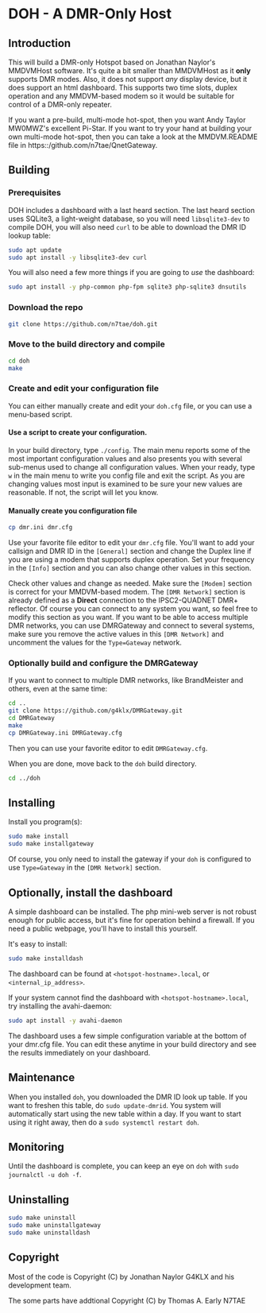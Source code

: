# DOH - A DMR-Only Host

## Introduction

This will build a DMR-only Hotspot based on Jonathan Naylor's MMDVMHost software. It's quite a bit smaller than MMDVMHost as it **only** supports DMR modes. Also, it does not support *any* display device, but it does support an html dashboard. This supports two time slots, duplex operation and any MMDVM-based modem so it would be suitable for control of a DMR-only repeater.

If you want a pre-build, multi-mode hot-spot, then you want Andy Taylor MW0MWZ's excellent Pi-Star. If you want to try your hand at building your own multi-mode hot-spot, then you can take a look at the MMDVM.README file in https::/github.com/n7tae/QnetGateway.

## Building

### Prerequisites

DOH includes a dashboard with a last heard section. The last heard section uses SQLite3, a light-weight database, so you will need `libsqlite3-dev` to compile DOH, you will also need `curl` to be able to download the DMR ID lookup table:

```bash
sudo apt update
sudo apt install -y libsqlite3-dev curl
```

You will also need a few more things if you are going to *use* the dashboard:

```bash
sudo apt install -y php-common php-fpm sqlite3 php-sqlite3 dnsutils
```

### Download the repo

```bash
git clone https://github.com/n7tae/doh.git
```

### Move to the build directory and compile

```bash
cd doh
make
```

### Create and edit your configuration file

You can either manually create and edit your `doh.cfg` file, or you can use a menu-based script.

#### Use a script to create your configuration.

In your build directory, type `./config`. The main menu reports some of the most important configuration values and also presents you with several sub-menus used to change all configuration values. When your ready, type `w` in the main menu to write you config file and exit the script. As you are changing values most input is examined to be sure your new values are reasonable. If not, the script will let you know.

#### Manually create you configuration file

```bash
cp dmr.ini dmr.cfg
```

Use your favorite file editor to edit your `dmr.cfg` file. You'll want to add your callsign and DMR ID in the `[General]` section and change the Duplex line if you are using a modem that supports duplex operation. Set your frequency in the `[Info]` section and you can also change other values in this section.

Check other values and change as needed. Make sure the `[Modem]` section is correct for your MMDVM-based modem. The `[DMR Network]` section is already defined as a **Direct** connection to the IPSC2-QUADNET DMR+ reflector. Of course you can connect to any system you want, so feel free to modify this section as you want. If you want to be able to access multiple DMR networks, you can use DMRGateway and connect to several systems, make sure you remove the active values in this `[DMR Network]` and uncomment the values for the `Type=Gateway` network.

### Optionally build and configure the DMRGateway

If you want to connect to multiple DMR networks, like BrandMeister and others, even at the same time:

```bash
cd ..
git clone https://github.com/g4klx/DMRGateway.git
cd DMRGateway
make
cp DMRGateway.ini DMRGateway.cfg
```

Then you can use your favorite editor to edit `DMRGateway.cfg`.

When you are done, move back to the `doh` build directory.

```bash
cd ../doh
```

## Installing

Install you program(s):

```bash
sudo make install
sudo make installgateway
```

Of course, you only need to install the gateway if your `doh` is configured to use `Type=Gateway` in the `[DMR Network]` section.

## Optionally, install the dashboard

A simple dashboard can be installed. The php mini-web server is not robust enough for public access, but it's fine for operation behind a firewall. If you need a public webpage, you'll have to install this yourself.

It's easy to install:

```bash
sudo make installdash
```

The dashboard can be found at `<hotspot-hostname>.local`, or `<internal_ip_address>`.

If your system cannot find the dashboard with `<hotspot-hostname>.local`, try installing the avahi-daemon:

```bash
sudo apt install -y avahi-daemon
```

The dashboard uses a few simple configuration variable at the bottom of your dmr.cfg file. You can edit these anytime in your build directory and see the results immediately on your dashboard.

## Maintenance

When you installed `doh`, you downloaded the DMR ID look up table. If you want to freshen this table, do `sudo update-dmrid`. You system will automatically start using the new table within a day. If you want to start using it right away, then do a `sudo systemctl restart doh`.

## Monitoring

Until the dashboard is complete, you can keep an eye on `doh` with `sudo journalctl -u doh -f`.

## Uninstalling

```bash
sudo make uninstall
sudo make uninstallgateway
sudo make uninstalldash
```

## Copyright

Most of the code is Copyright (C) by Jonathan Naylor G4KLX and his development team.

The some parts have addtional Copyright (C) by Thomas A. Early N7TAE
